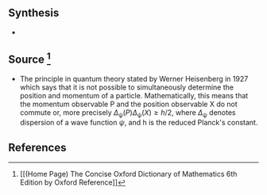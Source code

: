 ## Synthesis
- 
## Source [^1]
- The principle in quantum theory stated by Werner Heisenberg in 1927 which says that it is not possible to simultaneously determine the position and momentum of a particle. Mathematically, this means that the momentum observable P and the position observable X do not commute or, more precisely $\Delta_\uppsi(P)\Delta_\uppsi(X) \ge h/2$, where $\Delta_\uppsi$ denotes dispersion of a wave function $\psi$, and h is the reduced Planck's constant.
## References

[^1]: [[(Home Page) The Concise Oxford Dictionary of Mathematics 6th Edition by Oxford Reference]]